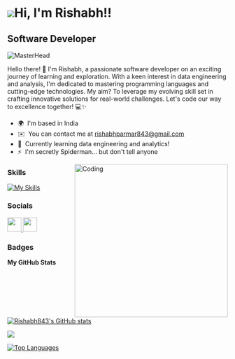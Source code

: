 ![](https://user-images.githubusercontent.com/18350557/176309783-0785949b-9127-417c-8b55-ab5a4333674e.gif)Hi, I'm Rishabh!!
======================================================================================================================================
Software Developer
------------------


<img src="https://user-images.githubusercontent.com/74038190/225813708-98b745f2-7d22-48cf-9150-083f1b00d6c9.gif" alt="MasterHead" style="width: auto">

Hello there! 👋 I'm Rishabh, a passionate software developer on an exciting journey of learning and exploration. With a keen interest in data engineering and analysis, I'm dedicated to mastering programming languages and cutting-edge technologies. My aim? To leverage my evolving skill set in crafting innovative solutions for real-world challenges. Let's code our way to excellence together! 💻✨

* 🌍  I'm based in India
* ✉️  You can contact me at [rishabhparmar843@gmail.com](mailto:rishabhparmar843@gmail.com) 
* 🧠  Currently learning data engineering and analytics!
* ⚡  I'm secretly Spiderman... but don't tell anyone

<img align="right" alt="Coding" width="350" src="https://camo.githubusercontent.com/19db51af5f90f1b152bc0b9078f5fe97053955be5074f03f17019c70345bdcdb/68747470733a2f2f6d69726f2e6d656469756d2e636f6d2f6d61782f313336302f302a37513379765349765f7430696f4a2d5a2e676966">

### Skills

[![My Skills](https://skillicons.dev/icons?i=py,mysql,aws,git,html,css,js,kafka,linux,ubuntu,sublime,vscode,docker,figma,firebase,&theme=dark&perline=8)](https://skillicons.dev)


### Socials

<p align="left"> <a href="https://www.github.com/Rishabh843" target="_blank" rel="noreferrer"> <picture> <source media="(prefers-color-scheme: dark)" srcset="https://raw.githubusercontent.com/danielcranney/readme-generator/main/public/icons/socials/github-dark.svg" /> <source media="(prefers-color-scheme: light)" srcset="https://raw.githubusercontent.com/danielcranney/readme-generator/main/public/icons/socials/github.svg" /> <img src="https://raw.githubusercontent.com/danielcranney/readme-generator/main/public/icons/socials/github.svg" width="32" height="32" /> </picture> </a> <a href="https://www.linkedin.com/in/rishabh843" target="_blank" rel="noreferrer"> <picture> <source media="(prefers-color-scheme: dark)" srcset="https://raw.githubusercontent.com/danielcranney/readme-generator/main/public/icons/socials/linkedin-dark.svg" /> <source media="(prefers-color-scheme: light)" srcset="https://raw.githubusercontent.com/danielcranney/readme-generator/main/public/icons/socials/linkedin.svg" /> <img src="https://raw.githubusercontent.com/danielcranney/readme-generator/main/public/icons/socials/linkedin.svg" width="32" height="32" /> </picture> </a></p>

### Badges

<b>My GitHub Stats</b>

<a href="http://www.github.com/Rishabh843"><img src="https://github-readme-stats.vercel.app/api?username=Rishabh843&show_icons=true&hide=&count_private=true&title_color=0891b2&text_color=ffffff&icon_color=0891b2&bg_color=000000&hide_border=true&show_icons=true" alt="Rishabh843's GitHub stats" /></a>

<a href="http://www.github.com/Rishabh843"><img src="https://github-readme-streak-stats.herokuapp.com/?user=Rishabh843&stroke=ffffff&background=000000&ring=0891b2&fire=0891b2&currStreakNum=ffffff&currStreakLabel=0891b2&sideNums=ffffff&sideLabels=ffffff&dates=ffffff&hide_border=true" /></a>

<a href="https://github.com/Rishabh843" align="left"><img src="https://github-readme-stats.vercel.app/api/top-langs/?username=Rishabh843&langs_count=10&title_color=0891b2&text_color=ffffff&icon_color=0891b2&bg_color=000000&hide_border=true&locale=en&custom_title=Top%20%Languages" alt="Top Languages" /></a>

